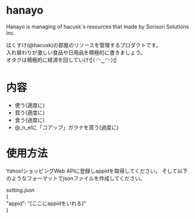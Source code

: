 # hanayo
Hanayo is managing of hacusk`s resources that made by Sorisori Solutions Inc.

はくすけ(@hacusk)の部屋のリソースを管理するプロダクトです。  
入れ替わりが激しい食品や日用品を積極的に書きましょう。  
オタクは積極的に経済を回していけ☝( ◠‿◠ )☝  

# 内容
- 使う(適度に)
- 買う(適度に)
- 食う(過度に)
- @_n_elに「コアップ」ガラナを買う(過度に)  

# 使用方法
Yahoo!ショッピングWeb APIに登録しappidを取得してください。
そして以下のようなフォーマットでjsonファイルを作成してください。

*setting.json*  
{  
  "appid": "[ここにappidをいれる]"  
}  
